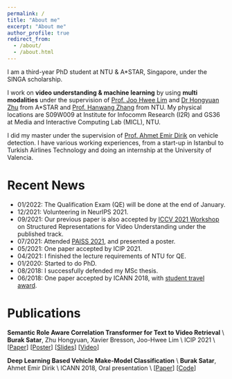```yaml
---
permalink: /
title: "About me"
excerpt: "About me"
author_profile: true
redirect_from: 
  - /about/
  - /about.html
---
```


I am a third-year PhD student at NTU & A*STAR, Singapore, under the SINGA scholarship.

I work on **video understanding & machine learning** by using **multi modalities** under the supervision of [Prof. Joo Hwee Lim](https://scholar.google.com/citations?user=BjEDX4EAAAAJ&hl=en) and [Dr Hongyuan Zhu](https://hongyuanzhu.github.io/) from A*STAR and [Prof. Hanwang Zhang](https://mreallab.github.io/people.html) from NTU. My physical locations are S09W009 at Institute for Infocomm Research (I2R) and GS36 at Media and Interactive Computing Lab (MICL), NTU.

I did my master under the supervision of [Prof. Ahmet Emir Dirik](https://scholar.google.com/citations?user=cfgcBIEAAAAJ&hl=tr) on vehicle detection. I have various working experiences, from a start-up in Istanbul to Turkish Airlines Technology and doing an internship at the University of Valencia.

Recent News
======
* 01/2022: The Qualification Exam (QE) will be done at the end of January.
* 12/2021: Volunteering in NeurIPS 2021.
* 09/2021: Our previous paper is also accepted by [ICCV 2021 Workshop](https://sites.google.com/view/srvu-iccv21-workshop) on Structured Representations for Video Understanding under the published track.
* 07/2021: Attended [PAISS 2021](https://project.inria.fr/paiss/), and presented a poster.
* 05/2021: One paper accepted by ICIP 2021.
* 04/2021: I finished the lecture requirements of NTU for QE.
* 01/2020: Started to do PhD.
* 08/2018: I successfully defended my MSc thesis. 
* 06/2018: One paper accepted by ICANN 2018, with [student travel award](https://e-nns.org/student-awards/winners-2018/).


Publications
======

**Semantic Role Aware Correlation Transformer for Text to Video Retrieval** \\
**Burak Satar**, Zhu Hongyuan, Xavier Bresson, Joo-Hwee Lim \\
ICIP 2021 \\
[[Paper](https://ieeexplore.ieee.org/abstract/document/9506267/)] [[Poster](https://drive.google.com/file/d/1zzQESvWLF6S5ylYxvUeGqe6uWZamWTCS/view?usp=sharing)] [[Slides](https://www.google.com/url?q=https%3A%2F%2Fisis-data.science.uva.nl%2Fmettes%2Fsrvu-iccv21%2FPapers%2F03%2Fpresentation_iccv.pdf&sa=D&sntz=1&usg=AFQjCNHamUL7VE4gqopeVi2_mxwMMrhXfQ)] [[Video](https://www.youtube.com/watch?v=M7dHgv8fIkU)]

**Deep Learning Based Vehicle Make-Model Classification** \\
**Burak Satar**, Ahmet Emir Dirik \\
ICANN 2018, Oral presentation \\
[[Paper](https://arxiv.org/abs/1809.00953)] [[Code](https://github.com/buraksatar/car-detection-model-prediction)]
